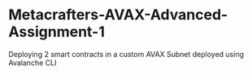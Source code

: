 # Metacrafters-AVAX-Advanced-Assignment-1
Deploying 2 smart contracts in a custom AVAX Subnet deployed using Avalanche CLI
